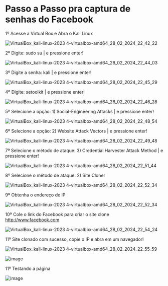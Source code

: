 # Passo a Passo pra captura de senhas do Facebook

1º Acesse a Virtual Box e Abra o Kali Linux

![VirtualBox_kali-linux-2023 4-virtualbox-amd64_28_02_2024_22_42_22](https://github.com/pedroheinrich/cyber-security-phishing/assets/97209403/db9ada1b-2801-4cc8-a832-9264e4212824)

2º Digite: sudo su   | e pressione enter! 

![VirtualBox_kali-linux-2023 4-virtualbox-amd64_28_02_2024_22_44_03](https://github.com/pedroheinrich/cyber-security-phishing/assets/97209403/07f701ef-534b-454a-9bdb-edda9f5bcbc7)

3º Digite a senha: kali | e pressione enter!

![VirtualBox_kali-linux-2023 4-virtualbox-amd64_28_02_2024_22_45_29](https://github.com/pedroheinrich/cyber-security-phishing/assets/97209403/3378771f-c362-4d61-95f5-15e28059d1db)

4º Digite: setoolkit  | e pressione enter!

![VirtualBox_kali-linux-2023 4-virtualbox-amd64_28_02_2024_22_46_28](https://github.com/pedroheinrich/cyber-security-phishing/assets/97209403/b0b4f574-fec3-4363-a503-0b49a3bb440c)

5º Selecione a opção: 1) Social-Engineering Attacks | e pressione enter!

![VirtualBox_kali-linux-2023 4-virtualbox-amd64_28_02_2024_22_48_54](https://github.com/pedroheinrich/cyber-security-phishing/assets/97209403/3071129b-ee77-42b0-a65a-a938697a6c56)

6º Selecione a opção: 2) Website Attack Vectors | e pressione enter!

![VirtualBox_kali-linux-2023 4-virtualbox-amd64_28_02_2024_22_49_48](https://github.com/pedroheinrich/cyber-security-phishing/assets/97209403/069d470c-1885-466d-af70-6c1bcde57a71)

7º Selecione o método de ataque: 3) Credential Harvester Attack Method | e pressione enter!

![VirtualBox_kali-linux-2023 4-virtualbox-amd64_28_02_2024_22_51_44](https://github.com/pedroheinrich/cyber-security-phishing/assets/97209403/2f53e2ee-9798-4efb-930f-b54513e0e38f)

8º Selecione o método de ataque: 2) Site Cloner 

![VirtualBox_kali-linux-2023 4-virtualbox-amd64_28_02_2024_22_52_34](https://github.com/pedroheinrich/cyber-security-phishing/assets/97209403/e7248928-626f-423f-bfc5-6de271e719cc)

9º Obtenha o endereço de IP

![VirtualBox_kali-linux-2023 4-virtualbox-amd64_28_02_2024_22_52_34](https://github.com/pedroheinrich/cyber-security-phishing/assets/97209403/e15cbda1-9ede-431e-9919-99b318b62c0e)


10º Cole o link do Facebook para criar o site clone http://www.facebook.com

![VirtualBox_kali-linux-2023 4-virtualbox-amd64_28_02_2024_22_54_24](https://github.com/pedroheinrich/cyber-security-phishing/assets/97209403/9d509900-a7e8-406e-b5b0-2c860e3f82c0)

11º Site clonado com sucesso, copie o IP e abra em um navegador!

![VirtualBox_kali-linux-2023 4-virtualbox-amd64_28_02_2024_22_55_59](https://github.com/pedroheinrich/cyber-security-phishing/assets/97209403/8b420dc2-8b83-4a7b-8388-d3f46895cb36)

![image](https://github.com/pedroheinrich/cyber-security-phishing/assets/97209403/7c1fb717-ab09-425e-b9f3-b2cab19fab2e)

11º Testando a página

![image](https://github.com/pedroheinrich/cyber-security-phishing/assets/97209403/5e0fa3f9-a120-4357-b77e-c305cc7123a9)


